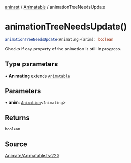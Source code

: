 [aninest](../../index.md) / [Animatable](../index.md) / animationTreeNeedsUpdate

# animationTreeNeedsUpdate()

```ts
animationTreeNeedsUpdate<Animating>(anim): boolean
```

Checks if any property of the animation is still in progress.

## Type parameters

• **Animating** extends [`Animatable`](../type-aliases/Animatable.md)

## Parameters

• **anim**: [`Animation`](../type-aliases/Animation.md)\<`Animating`\>

## Returns

`boolean`

## Source

[Animate/Animatable.ts:220](https://github.com/zphrs/aninest/blob/3be3895/src/Animate/Animatable.ts#L220)
